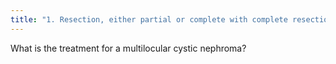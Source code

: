 ```yaml
---
title: "1. Resection, either partial or complete with complete resection of tumor margins.  2. Treatment is resection because you cannot tell this mass from a cystic RCC"
---
```

What is the treatment for a multilocular cystic nephroma?

